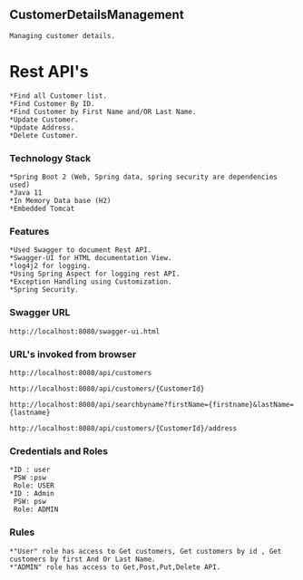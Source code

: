 ## CustomerDetailsManagement
	Managing customer details. 

# Rest API's 
	*Find all Customer list.
	*Find Customer By ID.
	*Find Customer by First Name and/OR Last Name.
	*Update Customer.
	*Update Address.
	*Delete Customer. 

### Technology Stack

	*Spring Boot 2 (Web, Spring data, spring security are dependencies used)
	*Java 11
	*In Memory Data base (H2)
	*Embedded Tomcat

### Features
	*Used Swagger to document Rest API.
	*Swagger-UI for HTML documentation View.	
	*log4j2 for logging.
	*Using Spring Aspect for logging rest API.
	*Exception Handling using Customization. 
	*Spring Security.

###  Swagger URL 
	http://localhost:8080/swagger-ui.html

### URL's invoked from browser

	http://localhost:8080/api/customers
	
	http://localhost:8080/api/customers/{CustomerId}

	http://localhost:8080/api/searchbyname?firstName={firstname}&lastName={lastname}

	http://localhost:8080/api/customers/{CustomerId}/address
		
### Credentials and Roles 
	*ID : user
	 PSW :psw
	 Role: USER
	*ID : Admin
	 PSW: psw
	 Role: ADMIN

### Rules
	*"User" role has access to Get customers, Get customers by id , Get customers by first And Or Last Name.
	*"ADMIN" role has access to Get,Post,Put,Delete API.
	 